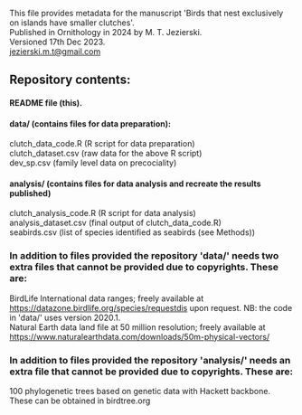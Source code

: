 This file provides metadata for the manuscript 'Birds that nest exclusively on islands have smaller clutches'. \
Published in Ornithology in 2024 by M. T. Jezierski. \
Versioned 17th Dec 2023. \
jezierski.m.t@gmail.com

## Repository contents:
#### README file (this).
#### data/ (contains files for data preparation):
clutch_data_code.R (R script for data preparation) \
clutch_dataset.csv (raw data for the above R script) \
dev_sp.csv (family level data on precociality)
#### analysis/ (contains files for data analysis and recreate the results published)
clutch_analysis_code.R (R script for data analysis) \
analysis_dataset.csv (final output of clutch_data_code.R) \
seabirds.csv (list of species identified as seabirds (see Methods)) 

### In addition to files provided the repository 'data/' needs two extra files that cannot be provided due to copyrights. These are:

BirdLife International data ranges; freely available at https://datazone.birdlife.org/species/requestdis upon request. NB: the code in 'data/' uses version 2020.1. \
Natural Earth data land file at 50 million resolution; freely available at https://www.naturalearthdata.com/downloads/50m-physical-vectors/

### In addition to files provided the repository 'analysis/' needs an extra file that cannot be provided due to copyrights. These are:
100 phylogenetic trees based on genetic data with Hackett backbone. These can be obtained in birdtree.org
